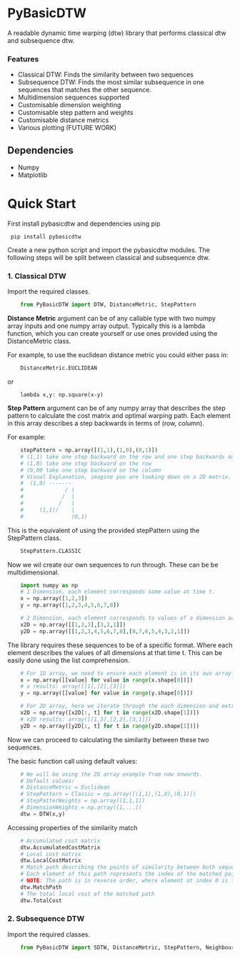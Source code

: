 # PyBasicDTW
A readable dynamic time warping (dtw) library that performs classical dtw and subsequence dtw.

### Features
- Classical DTW: Finds the similarity between two sequences
- Subsequence DTW: Finds the most similar subsequence in one sequences that matches the other sequence.
- Multidimension sequences supported
- Customisable dimension weighting
- Customisable step pattern and weights
- Customisable distance metrics
- Various plotting (FUTURE WORK)

## Dependencies
- Numpy
- Matplotlib

# Quick Start

First install pybasicdtw and dependencies using pip

```
 pip install pybasicdtw
```

Create a new python script and import the pybasicdtw modules. The following steps will be split between classical and subsequence dtw.

### 1. Classical DTW
Import the required classes.
``` python
    from PyBasicDTW import DTW, DistanceMetric, StepPattern
```
**Distance Metric** argument can be of any callable type with two numpy array inputs and one numpy array output. Typically this is a lambda function, which you can create yourself or use ones provided using the DistanceMetric class.

For example, to use the euclidean distance metric you could either pass in:
``` python
    DistanceMetric.EUCLIDEAN
```
or
```
    lambda x,y: np.square(x-y)
```

**Step Pattern** argument can be of any numpy array that describes the step pattern to calculate the cost matrix and optimal warping path. Each element in this array describes a step backwards in terms of (row, column).

For example:
``` python
    stepPattern = np.array([(1,1),(1,0),(0,1)])
    # (1,1) take one step backward on the row and one step backwards on the column
    # (1,0) take one step backward on the row
    # (0,00 take one step backward on the column
    # Visual Explanation, imagine you are looking down on a 2D matrix.
    #  (1,0) -------
    #             / |
    #            /  |
    #           /   |
    #     (1,1)/    |
    #               (0,1)
```
This is the equivalent of using the provided stepPattern using the StepPattern class.
``` python
    StepPattern.CLASSIC
```

Now we wil create our own sequences to run through. These can be be multidimensional.
``` python
    import numpy as np
    # 1 Dimension, each element corresponds some value at time t.
    x = np.array([1,2,3])
    y = np.array([1,2,3,4,5,6,7,8])

    # 2 Dimension, each element corresponds to values of a dimension across time t.
    x2D = np.array([[1,2,3],[3,2,1]])
    y2D = np.array([[1,2,3,4,5,6,7,8],[8,7,6,5,4,3,2,1]])
```
The library requires these sequences to be of a specific format. Where each element describes the values of all dimensions at that time t. This can be easily done using the list comprehension.

``` python
    # For 1D array, we need to ensure each element is in its own array.
    x = np.array([[value] for value in range(x.shape[0])])
    # x results: array([[1],[2],[3]])
    y = np.array([[value] for value in range(y.shape[0])])

    # For 2D array, here we iterate through the each dimension and extract the values that correspond to that time t.
    x2D = np.array([x2D[:, t] for t in range(x2D.shape[1])])
    # x2D results: array([[1,3],[2,2],[3,1]])
    y2D = np.array([y2D[:, t] for t in range(y2D.shape[1])])
```
Now we can proceed to calculating the similarity between these two sequences.

The basic function call using default values:
``` python
    # We will be using the 2D array example from now onwards.
    # Default values:
    # DistanceMetric = Euclidean
    # StepPattern = Classic = np.array([(1,1),(1,0),(0,1)])
    # StepPatterWeights = np.array([1,1,1])
    # DimensionWeights = np.array([1,...])
    dtw = DTW(x,y)
```

Accessing properties of the similarity match
``` python
    # Accumulated cost matrix
    dtw.AccumulatedCostMatrix
    # Local cost matrix
    dtw.LocalCostMatrix
    # Match path describing the points of similarity between both sequences.
    # Each element of this path represents the index of the matched points, (x,y) is the order of the indices for sequence x and y.
    # NOTE: The path is in reverse order, where element at index 0 is the end point.
    dtw.MatchPath
    # The total local cost of the matched path
    dtw.TotalCost

```




### 2. Subsequence DTW 
Import the required classes.
``` python
    from PyBasicDTW import SDTW, DistanceMetric, StepPattern, NeighbourExclusion
```

